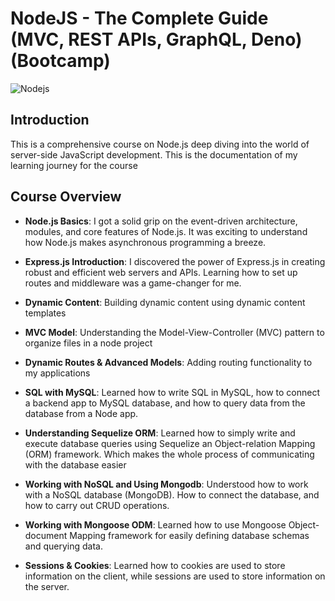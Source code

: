 # NodeJS - The Complete Guide (MVC, REST APIs, GraphQL, Deno) (Bootcamp)
![Nodejs](https://blog.logrocket.com/wp-content/uploads/2019/10/nodejs.png)

## Introduction

This is a comprehensive course on Node.js deep diving into the world of server-side JavaScript development. This is the documentation of my learning journey for the course

## Course Overview

- **Node.js Basics**: I got a solid grip on the event-driven architecture, modules, and core features of Node.js. It was exciting to understand how Node.js makes asynchronous programming a breeze.

- **Express.js Introduction**: I discovered the power of Express.js in creating robust and efficient web servers and APIs. Learning how to set up routes and middleware was a game-changer for me.

- **Dynamic Content**: Building dynamic content using dynamic content templates

- **MVC Model**: Understanding the Model-View-Controller (MVC) pattern to organize files in a node project

- **Dynamic Routes & Advanced Models**: Adding routing functionality to my applications

- **SQL with MySQL**: Learned how to write SQL in MySQL, how to connect a backend app to MySQL database, and how to query data from the database from a Node app.
  
- **Understanding Sequelize ORM**: Learned how to simply write and execute database queries using Sequelize an Object-relation Mapping (ORM) framework. Which makes the whole process of communicating with the database easier
  
- **Working with NoSQL and Using Mongodb**: Understood how to work with a NoSQL database (MongoDB). How to connect the database, and how to carry out CRUD operations.
   
- **Working with Mongoose ODM**: Learned how to use Mongoose Object-document Mapping framework for easily defining database schemas and querying data.
  
- **Sessions & Cookies**: Learned how to cookies are used to store information on the client, while sessions are used to store information on the server. 
